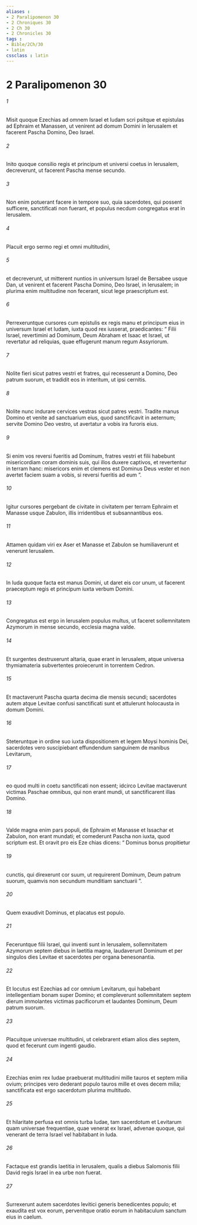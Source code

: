 ```yaml
---
aliases : 
- 2 Paralipomenon 30
- 2 Chroniques 30
- 2 Ch 30
- 2 Chronicles 30
tags : 
- Bible/2Ch/30
- latin
cssclass : latin
---
```


# 2 Paralipomenon 30

###### 1
Misit quoque Ezechias ad omnem Israel et Iudam scri psitque et epistulas ad Ephraim et Manassen, ut venirent ad domum Domini in Ierusalem et facerent Pascha Domino, Deo Israel. 
###### 2
Inito quoque consilio regis et principum et universi coetus in Ierusalem, decreverunt, ut facerent Pascha mense secundo. 
###### 3
Non enim potuerant facere in tempore suo, quia sacerdotes, qui possent sufficere, sanctificati non fuerant, et populus necdum congregatus erat in Ierusalem. 
###### 4
Placuit ergo sermo regi et omni multitudini, 
###### 5
et decreverunt, ut mitterent nuntios in universum Israel de Bersabee usque Dan, ut venirent et facerent Pascha Domino, Deo Israel, in Ierusalem; in plurima enim multitudine non fecerant, sicut lege praescriptum est.
###### 6
Perrexeruntque cursores cum epistulis ex regis manu et principum eius in universum Israel et Iudam, iuxta quod rex iusserat, praedicantes: “ Filii Israel, revertimini ad Dominum, Deum Abraham et Isaac et Israel, ut revertatur ad reliquias, quae effugerunt manum regum Assyriorum. 
###### 7
Nolite fieri sicut patres vestri et fratres, qui recesserunt a Domino, Deo patrum suorum, et tradidit eos in interitum, ut ipsi cernitis. 
###### 8
Nolite nunc indurare cervices vestras sicut patres vestri. Tradite manus Domino et venite ad sanctuarium eius, quod sanctificavit in aeternum; servite Domino Deo vestro, ut avertatur a vobis ira furoris eius. 
###### 9
Si enim vos reversi fueritis ad Dominum, fratres vestri et filii habebunt misericordiam coram dominis suis, qui illos duxere captivos, et revertentur in terram hanc: misericors enim et clemens est Dominus Deus vester et non avertet faciem suam a vobis, si reversi fueritis ad eum ”.
###### 10
Igitur cursores pergebant de civitate in civitatem per terram Ephraim et Manasse usque Zabulon, illis irridentibus et subsannantibus eos. 
###### 11
Attamen quidam viri ex Aser et Manasse et Zabulon se humiliaverunt et venerunt Ierusalem. 
###### 12
In Iuda quoque facta est manus Domini, ut daret eis cor unum, ut facerent praeceptum regis et principum iuxta verbum Domini.
###### 13
Congregatus est ergo in Ierusalem populus multus, ut faceret sollemnitatem Azymorum in mense secundo, ecclesia magna valde. 
###### 14
Et surgentes destruxerunt altaria, quae erant in Ierusalem, atque universa thymiamateria subvertentes proiecerunt in torrentem Cedron.
###### 15
Et mactaverunt Pascha quarta decima die mensis secundi; sacerdotes autem atque Levitae confusi sanctificati sunt et attulerunt holocausta in domum Domini. 
###### 16
Steteruntque in ordine suo iuxta dispositionem et legem Moysi hominis Dei, sacerdotes vero suscipiebant effundendum sanguinem de manibus Levitarum, 
###### 17
eo quod multi in coetu sanctificati non essent; idcirco Levitae mactaverunt victimas Paschae omnibus, qui non erant mundi, ut sanctificarent illas Domino. 
###### 18
Valde magna enim pars populi, de Ephraim et Manasse et Issachar et Zabulon, non erant mundati; et comederunt Pascha non iuxta, quod scriptum est. Et oravit pro eis Eze chias dicens: “ Dominus bonus propitietur 
###### 19
cunctis, qui direxerunt cor suum, ut requirerent Dominum, Deum patrum suorum, quamvis non secundum munditiam sanctuarii ”. 
###### 20
Quem exaudivit Dominus, et placatus est populo.
###### 21
Feceruntque filii Israel, qui inventi sunt in Ierusalem, sollemnitatem Azymorum septem diebus in laetitia magna, laudaverunt Dominum et per singulos dies Levitae et sacerdotes per organa benesonantia. 
###### 22
Et locutus est Ezechias ad cor omnium Levitarum, qui habebant intellegentiam bonam super Domino; et compleverunt sollemnitatem septem dierum immolantes victimas pacificorum et laudantes Dominum, Deum patrum suorum.
###### 23
Placuitque universae multitudini, ut celebrarent etiam alios dies septem, quod et fecerunt cum ingenti gaudio. 
###### 24
Ezechias enim rex Iudae praebuerat multitudini mille tauros et septem milia ovium; principes vero dederant populo tauros mille et oves decem milia; sanctificata est ergo sacerdotum plurima multitudo. 
###### 25
Et hilaritate perfusa est omnis turba Iudae, tam sacerdotum et Levitarum quam universae frequentiae, quae venerat ex Israel, advenae quoque, qui venerant de terra Israel vel habitabant in Iuda. 
###### 26
Factaque est grandis laetitia in Ierusalem, qualis a diebus Salomonis filii David regis Israel in ea urbe non fuerat. 
###### 27
Surrexerunt autem sacerdotes levitici generis benedicentes populo; et exaudita est vox eorum, pervenitque oratio eorum in habitaculum sanctum eius in caelum.
